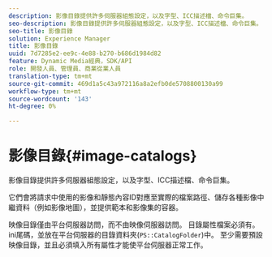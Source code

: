 ```yaml
---
description: 影像目錄提供許多伺服器組態設定，以及字型、ICC描述檔、命令巨集。
seo-description: 影像目錄提供許多伺服器組態設定，以及字型、ICC描述檔、命令巨集。
seo-title: 影像目錄
solution: Experience Manager
title: 影像目錄
uuid: 7d7285e2-ee9c-4e88-b270-b686d1984d82
feature: Dynamic Media經典，SDK/API
role: 開發人員、管理員、商業從業人員
translation-type: tm+mt
source-git-commit: 469d1a5c43a972116a8a2efb0de5708800130a99
workflow-type: tm+mt
source-wordcount: '143'
ht-degree: 0%

---
```



# 影像目錄{#image-catalogs}

影像目錄提供許多伺服器組態設定，以及字型、ICC描述檔、命令巨集。

它們會將請求中使用的影像和靜態內容ID對應至實際的檔案路徑、儲存各種影像中繼資料（例如影像地圖），並提供範本和影像集的容器。

映像目錄僅由平台伺服器訪問，而不由映像伺服器訪問。 目錄屬性檔案必須有。ini尾碼，並放在平台伺服器的目錄資料夾(`PS::CatalogFolder`)中。 至少需要預設映像目錄，並且必須填入所有屬性才能使平台伺服器正常工作。
